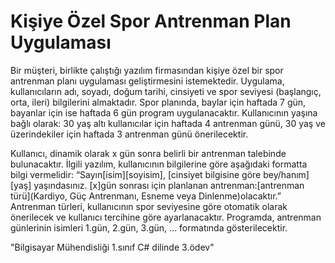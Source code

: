 # Kişiye Özel Spor Antrenman Plan Uygulaması
Bir müşteri, birlikte çalıştığı yazılım firmasından kişiye özel bir spor antrenman planı uygulaması
geliştirmesini istemektedir.
Uygulama, kullanıcıların adı, soyadı, doğum tarihi, cinsiyeti ve spor seviyesi (başlangıç, orta, ileri)
bilgilerini almaktadır.
Spor planında, baylar için haftada 7 gün, bayanlar için ise haftada 6 gün program uygulanacaktır.
Kullanıcının yaşına bağlı olarak:
30 yaş altı kullanıcılar için haftada 4 antrenman günü,
30 yaş ve üzerindekiler için haftada 3 antrenman günü önerilecektir.

Kullanıcı, dinamik olarak x gün sonra belirli bir antrenman talebinde bulunacaktır. İlgili yazılım,
kullanıcının bilgilerine göre aşağıdaki formatta bilgi vermelidir:
“Sayın[isim][soyisim], [cinsiyet bilgisine göre bey/hanım][yaş] yaşındasınız. [x]gün
sonrası için planlanan antrenman:[antrenman türü](Kardiyo, Güç Antrenmanı, Esneme veya Dinlenme)olacaktır.”
Antrenman türleri, kullanıcının spor seviyesine göre otomatik olarak önerilecek ve kullanıcı tercihine göre
ayarlanacaktır.
Programda, antrenman günlerinin isimleri 1.gün, 2.gün, 3.gün, ... formatında gösterilecektir.

"Bilgisayar Mühendisliği 1.sınıf C# dilinde 3.ödev"
